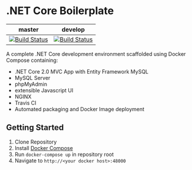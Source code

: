 # .NET Core Boilerplate


master | develop
--- | ---
[![Build Status](https://travis-ci.org/caleblloyd/dotnet-core-boilerplate.svg?branch=master)](https://travis-ci.org/caleblloyd/dotnet-core-boilerplate) | [![Build Status](https://travis-ci.org/caleblloyd/dotnet-core-boilerplate.svg?branch=develop)](https://travis-ci.org/caleblloyd/dotnet-core-boilerplate)

A complete .NET Core development environment scaffolded using Docker Compose containing:

- .NET Core 2.0 MVC App with Entity Framework MySQL
- MySQL Server
- phpMyAdmin
- extensible Javascript UI
- NGINX
- Travis CI
- Automated packaging and Docker Image deployment

## Getting Started

1. Clone Repository
2. Install [Docker Compose](https://docs.docker.com/compose/install/)
3. Run `docker-compose up` in repository root
4. Navigate to `http://<your docker host>:48000`

